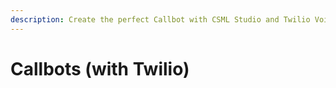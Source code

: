```yaml
---
description: Create the perfect Callbot with CSML Studio and Twilio Voice!
---
```


# Callbots (with Twilio)

